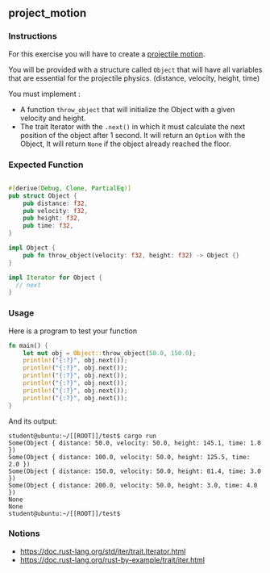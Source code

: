 ## project_motion

### Instructions

For this exercise you will have to create a [projectile motion](https://cimg2.ck12.org/datastreams/f-d%3Abb024be6673110b31e78b46819e792adaed8dc661e082a61f0a6d64e%2BIMAGE%2BIMAGE.1).

You will be provided with a structure called `Object` that will have all variables that are
essential for the projectile physics. (distance, velocity, height, time)

You must implement :

- A function `throw_object` that will initialize the Object with a given velocity and height.
- The trait Iterator with the `.next()` in which it must calculate the next position of the object after 1 second.
  It will return an `Option` with the Object, It will return `None` if the object already reached the floor.

### Expected Function

```rust

#[derive(Debug, Clone, PartialEq)]
pub struct Object {
    pub distance: f32,
    pub velocity: f32,
    pub height: f32,
    pub time: f32,
}

impl Object {
    pub fn throw_object(velocity: f32, height: f32) -> Object {}
}

impl Iterator for Object {
  // next
}

```

### Usage

Here is a program to test your function

```rust
fn main() {
    let mut obj = Object::throw_object(50.0, 150.0);
    println!("{:?}", obj.next());
    println!("{:?}", obj.next());
    println!("{:?}", obj.next());
    println!("{:?}", obj.next());
    println!("{:?}", obj.next());
    println!("{:?}", obj.next());
}
```

And its output:

```console
student@ubuntu:~/[[ROOT]]/test$ cargo run
Some(Object { distance: 50.0, velocity: 50.0, height: 145.1, time: 1.0 })
Some(Object { distance: 100.0, velocity: 50.0, height: 125.5, time: 2.0 })
Some(Object { distance: 150.0, velocity: 50.0, height: 81.4, time: 3.0 })
Some(Object { distance: 200.0, velocity: 50.0, height: 3.0, time: 4.0 })
None
None
student@ubuntu:~/[[ROOT]]/test$
```

### Notions

- https://doc.rust-lang.org/std/iter/trait.Iterator.html
- https://doc.rust-lang.org/rust-by-example/trait/iter.html
